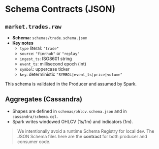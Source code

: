 # Schema Contracts (JSON)

## `market.trades.raw`
- **Schema:** `schemas/trade.schema.json`
- **Key notes**
  - `type` literal: `"trade"`
  - `source`: `"finnhub"` or `"replay"`
  - `ingest_ts`: ISO8601 string
  - `event_ts`: millisecond epoch (int)
  - `symbol`: uppercase ticker
  - `key`: deterministic `"SYMBOL|event_ts|price|volume"`

This schema is validated in the Producer and assumed by Spark.

## Aggregates (Cassandra)
- Shapes are defined in `schemas/ohlcv.schema.json` and in `cassandra/schema.cql`.
- Spark writes windowed OHLCV (1s/1m) and indicators (1m).

> We intentionally avoid a runtime Schema Registry for local dev. The JSON Schema files here are the **contract** for both producer and consumer code.
